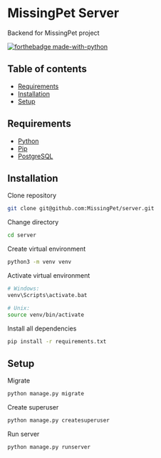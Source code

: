 # MissingPet Server

Backend for MissingPet project

[![forthebadge made-with-python](http://ForTheBadge.com/images/badges/made-with-python.svg)](https://www.python.org/)

<a name=""></a>

## Table of contents

- [Requirements](#requirements)
- [Installation](#installation)
- [Setup](#setup)

<a name="requirements"></a>

## Requirements

- [Python](https://www.python.org/downloads/)
- [Pip](https://pip.pypa.io/en/stable/installing/)
- [PostgreSQL](https://www.postgresql.org/download/)

<a name="installation"></a>

## Installation

Clone repository

```bash
git clone git@github.com:MissingPet/server.git
```

Change directory

```bash
cd server
```

Create virtual environment

```bash
python3 -m venv venv
```

Activate virtual environment

```bash
# Windows:
venv\Scripts\activate.bat

# Unix:
source venv/bin/activate
```

Install all dependencies

```bash
pip install -r requirements.txt
```

<a name="setup"></a>

## Setup

Migrate

```python
python manage.py migrate
```

Create superuser

```python
python manage.py createsuperuser
```

Run server

```python
python manage.py runserver
```
